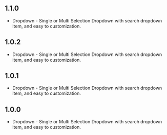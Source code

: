 ## 1.1.0

* Dropdown - Single or Multi Selection Dropdown with search dropdown item, and easy to customization.

## 1.0.2

* Dropdown - Single or Multi Selection Dropdown with search dropdown item, and easy to customization.

## 1.0.1

* Dropdown - Single or Multi Selection Dropdown with search dropdown item, and easy to customization.

## 1.0.0

* Dropdown - Single or Multi Selection Dropdown with search dropdown item, and easy to customization.